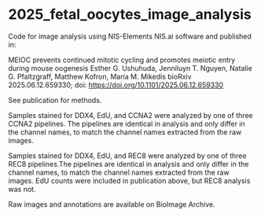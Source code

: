 # 2025_fetal_oocytes_image_analysis

Code for image analysis using NIS-Elements NIS.ai software and published in: 

MEIOC prevents continued mitotic cycling and promotes meiotic entry during mouse oogenesis
Esther G. Ushuhuda, Jenniluyn T. Nguyen, Natalie G. Pfaltzgraff, Matthew Kofron, Maria M. Mikedis
bioRxiv 2025.06.12.659330; doi: https://doi.org/10.1101/2025.06.12.659330

See publication for methods. 

Samples stained for DDX4, EdU, and CCNA2 were analyzed by one of three CCNA2 pipelines. The pipelines are identical in analysis and only differ in the channel names, to match the channel names extracted from the raw images. 

Samples stained for DDX4, EdU, and REC8 were analyzed by one of three REC8 pipelines.The pipelines are identical in analysis and only differ in the channel names, to match the channel names extracted from the raw images.  EdU counts were included in publication above, but REC8 analysis was not. 

Raw images and annotations are available on BioImage Archive. 

